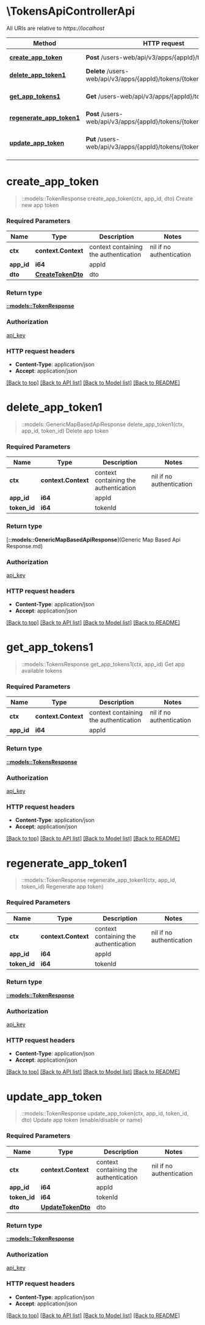 # \TokensApiControllerApi

All URIs are relative to *https://localhost*

| Method                                                                       | HTTP request                                                        | Description                               |
| ---------------------------------------------------------------------------- | ------------------------------------------------------------------- | ----------------------------------------- |
| [**create_app_token**](TokensApiControllerApi.md#create_app_token)           | **Post** /users-web/api/v3/apps/{appId}/tokens                      | Create new app token                      |
| [**delete_app_token1**](TokensApiControllerApi.md#delete_app_token1)         | **Delete** /users-web/api/v3/apps/{appId}/tokens/{tokenId}          | Delete app token                          |
| [**get_app_tokens1**](TokensApiControllerApi.md#get_app_tokens1)             | **Get** /users-web/api/v3/apps/{appId}/tokens                       | Get app available tokens                  |
| [**regenerate_app_token1**](TokensApiControllerApi.md#regenerate_app_token1) | **Post** /users-web/api/v3/apps/{appId}/tokens/{tokenId}/regenerate | Regenerate app token)                     |
| [**update_app_token**](TokensApiControllerApi.md#update_app_token)           | **Put** /users-web/api/v3/apps/{appId}/tokens/{tokenId}             | Update app token (enable/disable or name) |


# **create_app_token**
> ::models::TokenResponse create_app_token(ctx, app_id, dto)
Create new app token

### Required Parameters

| Name       | Type                                    | Description                           | Notes                    |
| ---------- | --------------------------------------- | ------------------------------------- | ------------------------ |
| **ctx**    | **context.Context**                     | context containing the authentication | nil if no authentication |
| **app_id** | **i64**                                 | appId                                 |
| **dto**    | [**CreateTokenDto**](CreateTokenDto.md) | dto                                   |

### Return type

[**::models::TokenResponse**](TokenResponse.md)

### Authorization

[api_key](../README.md#api_key)

### HTTP request headers

 - **Content-Type**: application/json
 - **Accept**: application/json

[[Back to top]](#) [[Back to API list]](../README.md#documentation-for-api-endpoints) [[Back to Model list]](../README.md#documentation-for-models) [[Back to README]](../README.md)

# **delete_app_token1**
> ::models::GenericMapBasedApiResponse delete_app_token1(ctx, app_id, token_id)
Delete app token

### Required Parameters

| Name         | Type                | Description                           | Notes                    |
| ------------ | ------------------- | ------------------------------------- | ------------------------ |
| **ctx**      | **context.Context** | context containing the authentication | nil if no authentication |
| **app_id**   | **i64**             | appId                                 |
| **token_id** | **i64**             | tokenId                               |

### Return type

[**::models::GenericMapBasedApiResponse**](Generic Map Based Api Response.md)

### Authorization

[api_key](../README.md#api_key)

### HTTP request headers

 - **Content-Type**: application/json
 - **Accept**: application/json

[[Back to top]](#) [[Back to API list]](../README.md#documentation-for-api-endpoints) [[Back to Model list]](../README.md#documentation-for-models) [[Back to README]](../README.md)

# **get_app_tokens1**
> ::models::TokensResponse get_app_tokens1(ctx, app_id)
Get app available tokens

### Required Parameters

| Name       | Type                | Description                           | Notes                    |
| ---------- | ------------------- | ------------------------------------- | ------------------------ |
| **ctx**    | **context.Context** | context containing the authentication | nil if no authentication |
| **app_id** | **i64**             | appId                                 |

### Return type

[**::models::TokensResponse**](TokensResponse.md)

### Authorization

[api_key](../README.md#api_key)

### HTTP request headers

 - **Content-Type**: application/json
 - **Accept**: application/json

[[Back to top]](#) [[Back to API list]](../README.md#documentation-for-api-endpoints) [[Back to Model list]](../README.md#documentation-for-models) [[Back to README]](../README.md)

# **regenerate_app_token1**
> ::models::TokenResponse regenerate_app_token1(ctx, app_id, token_id)
Regenerate app token)

### Required Parameters

| Name         | Type                | Description                           | Notes                    |
| ------------ | ------------------- | ------------------------------------- | ------------------------ |
| **ctx**      | **context.Context** | context containing the authentication | nil if no authentication |
| **app_id**   | **i64**             | appId                                 |
| **token_id** | **i64**             | tokenId                               |

### Return type

[**::models::TokenResponse**](TokenResponse.md)

### Authorization

[api_key](../README.md#api_key)

### HTTP request headers

 - **Content-Type**: application/json
 - **Accept**: application/json

[[Back to top]](#) [[Back to API list]](../README.md#documentation-for-api-endpoints) [[Back to Model list]](../README.md#documentation-for-models) [[Back to README]](../README.md)

# **update_app_token**
> ::models::TokenResponse update_app_token(ctx, app_id, token_id, dto)
Update app token (enable/disable or name)

### Required Parameters

| Name         | Type                                    | Description                           | Notes                    |
| ------------ | --------------------------------------- | ------------------------------------- | ------------------------ |
| **ctx**      | **context.Context**                     | context containing the authentication | nil if no authentication |
| **app_id**   | **i64**                                 | appId                                 |
| **token_id** | **i64**                                 | tokenId                               |
| **dto**      | [**UpdateTokenDto**](UpdateTokenDto.md) | dto                                   |

### Return type

[**::models::TokenResponse**](TokenResponse.md)

### Authorization

[api_key](../README.md#api_key)

### HTTP request headers

 - **Content-Type**: application/json
 - **Accept**: application/json

[[Back to top]](#) [[Back to API list]](../README.md#documentation-for-api-endpoints) [[Back to Model list]](../README.md#documentation-for-models) [[Back to README]](../README.md)
